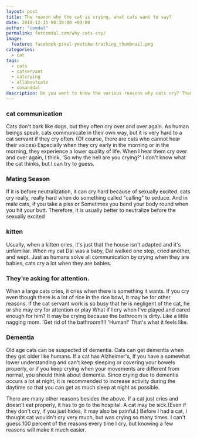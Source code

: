 ```yaml
---
layout: post
title: The reason why the cat is crying, what cats want to say?
date: 2019-12-15 00:30:00 +09:00
author: "comdal"
permalink: forcomdal.com/why-cats-cry/
image:
  feature: facebook-pixel-youtube-tracking_thumbnail.png
categories:
  - cat
tags:
  - cats
  - catservant
  - catcrying
  - allaboutcats
  - comanddal
description: Do you want to know the various reasons why cats cry? Then read this. It will help you solve your question.
---
```


### cat communication

Cats don't bark like dogs, but they often cry over and over again.
As human beings speak, cats communicate in their own way, but it is very hard to a cat servant if they cry often.
(Of course, there are cats who cannot hear their voices) Especially when they cry early in the morning or in the morning, they experience a lower quality of life.
When I hear them cry over and over again, I think, 'So why the hell are you crying?' I don't know what the cat thinks, but I can try to guess.



### Mating Season

If it is before neutralization, it can cry hard because of sexually excited.
cats cry really, really hard when do something called "calling" to seduce. And in male cats, if you take a piss  or  Sometimes you bend your body round when you hit your butt.
Therefore, it is usually better to neutralize before the sexually excited



### kitten

Usually, when a kitten cries, it's just that the house isn't adapted and it's unfamiliar.
When my cat Dal was a baby, Dal walked one step, cried another, and wept.
Just as humans solve all communication by crying when they are babies, cats cry a lot when they are babies.



### They're asking for attention.

When a large cats cries, it cries when there is something it wants. If you cry even though there is a lot of rice in the rice bowl, It may be for other reasons.
If the cat servant work is so busy that he is negligent of the cat, he or she may cry for attention or play
What if I cry when I've played and cared enough for him? It may be crying because the bathroom is dirty.
Like a little nagging mom. 'Get rid of the bathroom!!!! 'Human!' That's what it feels like.



### Dementia

Old age cats can be suspected of dementia. Cats can get dementia when they get older like humans. If a cat has Alzheimer's,
If you have a somewhat lower understanding and can't keep sleeping or covering your bowels properly, or if you keep crying when your movements are different from normal, you should think about dementia.
Since crying due to dementia occurs a lot at night, it is recommended to increase activity during the daytime so that you can get as much sleep at night as possible.



There are many other reasons besides the above. If a cat just cries and doesn't eat properly, it has to go to the hospital. A cat may be sick.(Even if they don't cry, if you just hides, It may also be painful.)
Before I had a cat, I thought cat wouldn't cry very much, but was crying so many times.
I can't guess 100 percent of the reasons every time I cry, but knowing a few reasons will make it much easier.